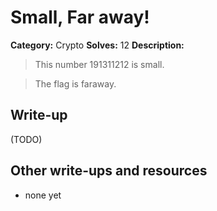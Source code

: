 



# Small, Far away!

**Category:** Crypto
**Solves:** 12
**Description:**

> This number 191311212 is small.

>The flag is faraway.


## Write-up

(TODO)

## Other write-ups and resources

* none yet
